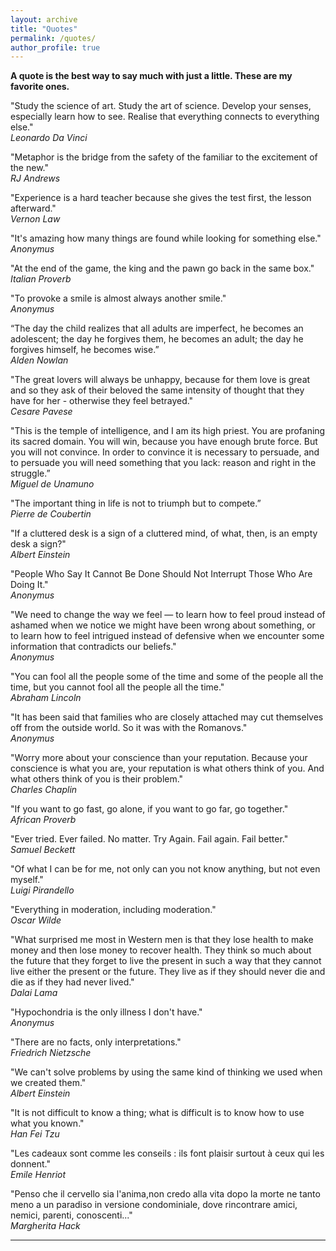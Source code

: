 ```yaml
---
layout: archive
title: "Quotes"
permalink: /quotes/
author_profile: true
---
```


<b>A quote is the best way to say much with just a little. These are my favorite ones.</b>

"Study the science of art. Study the art of science. Develop your senses, especially learn how to see. Realise that everything connects to everything else."
<br />
<i>Leonardo Da Vinci</i>

"Metaphor is the bridge from the safety of the familiar to the excitement of the new."
<br />
<i>RJ Andrews</i>

"Experience is a hard teacher because she gives the test first, the lesson afterward."
<br />
<i>Vernon Law</i>

"It's amazing how many things are found while looking for something else."
<br />
<i>Anonymus</i>

"At the end of the game, the king and the pawn go back in the same box."
<br />
<i>Italian Proverb</i>

"To provoke a smile is almost always another smile."
<br />
<i>Anonymus</i>

“The day the child realizes that all adults are imperfect, he becomes an adolescent; the day he forgives them, he becomes an adult; the day he forgives himself, he becomes wise.” 
<br />
<i>Alden Nowlan</i>

"The great lovers will always be unhappy, because for them love is great and so they ask of their beloved the same intensity of thought that they have for her - otherwise they feel betrayed."
<br />
<i>Cesare Pavese</i>

"This is the temple of intelligence, and I am its high priest. You are profaning its sacred domain. You will win, because you have enough brute force. But you will not convince. In order to convince it is necessary to persuade, and to persuade you will need something that you lack: reason and right in the struggle.”
<br />
<i>Miguel de Unamuno</i>

"The important thing in life is not to triumph but to compete.” 
<br />
<i>Pierre de Coubertin</i>

"If a cluttered desk is a sign of a cluttered mind, of what, then, is an empty desk a sign?"
<br />
<i>Albert Einstein</i>

"People Who Say It Cannot Be Done Should Not Interrupt Those Who Are Doing It."
<br />
<i>Anonymus</i>

"We need to change the way we feel — to learn how to feel proud instead of ashamed when we notice we might have been wrong about something, or to learn how to feel intrigued instead of defensive when we encounter some information that contradicts our beliefs."
<br />
<i>Anonymus</i>

"You can fool all the people some of the time and some of the people all the time, but you cannot fool all the people all the time."
<br />
<i>Abraham Lincoln</i>

"It has been said that families who are closely attached may cut themselves off from the outside world. So it was with the Romanovs."
<br />
<i>Anonymus</i>

"Worry more about your conscience than your reputation. Because your conscience is what you are, your reputation is what others think of you. And what others think of you is their problem."
<br />
<i>Charles Chaplin</i>

"If you want to go fast, go alone, if you want to go far, go together."
<br/>
<i>African Proverb</i>

"Ever tried. Ever failed. No matter. Try Again. Fail again. Fail better." 
<br />
<i>Samuel Beckett</i>

"Of what I can be for me, not only can you not know anything, but not even myself."
<br />
<i>Luigi Pirandello</i>

"Everything in moderation, including moderation."
<br />
<i>Oscar Wilde</i>

"What surprised me most in Western men is that they lose health to make money and then lose money to recover health. They think so much about the future that they forget to live the present in such a way that they cannot live either the present or the future. They live as if they should never die and die as if they had never lived."
<br />
<i>Dalai Lama</i>

"Hypochondria is the only illness I don't have."
<br />
<i>Anonymus</i>

"There are no facts, only interpretations."
<br />
<i>Friedrich Nietzsche</i>

"We can't solve problems by using the same kind of thinking we used when we created them."
<br />
<i>Albert Einstein</i>

"It is not difficult to know a thing; what is difficult is to know how to use what you known."
<br />
<i>Han Fei Tzu</i>

"Les cadeaux sont comme les conseils : ils font plaisir surtout à ceux qui les donnent."
<br />
<i>Emile Henriot</i>

"Penso che il cervello sia l'anima,non credo alla vita dopo la morte ne tanto meno a un paradiso in versione condominiale, dove rincontrare amici, nemici, parenti, conoscenti..."
<br />
<i>Margherita Hack</i>


---
